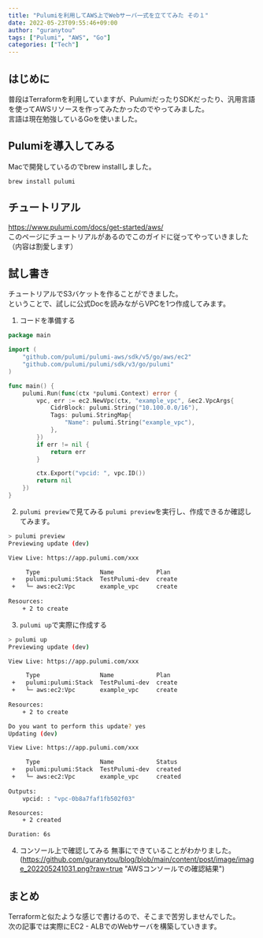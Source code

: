 ```yaml
---
title: "Pulumiを利用してAWS上でWebサーバ一式を立ててみた その１"
date: 2022-05-23T09:55:46+09:00
author: "guranytou"
tags: ["Pulumi", "AWS", "Go"]
categories: ["Tech"]
---
```


## はじめに
普段はTerraformを利用していますが、PulumiだったりSDKだったり、汎用言語を使ってAWSリソースを作ってみたかったのでやってみました。  
言語は現在勉強しているGoを使いました。

## Pulumiを導入してみる
Macで開発しているのでbrew installしました。
```
brew install pulumi
```

## チュートリアル
https://www.pulumi.com/docs/get-started/aws/  
このページにチュートリアルがあるのでこのガイドに従ってやっていきました（内容は割愛します）  

## 試し書き
チュートリアルでS3バケットを作ることができました。  
ということで、試しに公式Docを読みながらVPCを1つ作成してみます。 

1. コードを準備する
```go
package main

import (
	"github.com/pulumi/pulumi-aws/sdk/v5/go/aws/ec2"
	"github.com/pulumi/pulumi/sdk/v3/go/pulumi"
)

func main() {
	pulumi.Run(func(ctx *pulumi.Context) error {
		vpc, err := ec2.NewVpc(ctx, "example_vpc", &ec2.VpcArgs{
			CidrBlock: pulumi.String("10.100.0.0/16"),
			Tags: pulumi.StringMap{
				"Name": pulumi.String("example_vpc"),
			},
		})
		if err != nil {
			return err
		}

        ctx.Export("vpcid: ", vpc.ID())
        return nil
	})
}
```

2. `pulumi preview`で見てみる
`pulumi preview`を実行し、作成できるか確認してみます。
```bash
> pulumi preview
Previewing update (dev)

View Live: https://app.pulumi.com/xxx

     Type                 Name            Plan       
 +   pulumi:pulumi:Stack  TestPulumi-dev  create     
 +   └─ aws:ec2:Vpc       example_vpc     create     
 
Resources:
    + 2 to create
```

3. `pulumi up`で実際に作成する
```bash
> pulumi up
Previewing update (dev)

View Live: https://app.pulumi.com/xxx

     Type                 Name            Plan       
 +   pulumi:pulumi:Stack  TestPulumi-dev  create     
 +   └─ aws:ec2:Vpc       example_vpc     create     
 
Resources:
    + 2 to create

Do you want to perform this update? yes
Updating (dev)

View Live: https://app.pulumi.com/xxx

     Type                 Name            Status      
 +   pulumi:pulumi:Stack  TestPulumi-dev  created     
 +   └─ aws:ec2:Vpc       example_vpc     created     
 
Outputs:
    vpcid: : "vpc-0b8a7faf1fb502f03"

Resources:
    + 2 created

Duration: 6s
```

4. コンソール上で確認してみる
無事にできていることがわかりました。
(https://github.com/guranytou/blog/blob/main/content/post/image/image_202205241031.png?raw=true "AWSコンソールでの確認結果")

## まとめ
Terraformと似たような感じで書けるので、そこまで苦労しませんでした。  
次の記事では実際にEC2 - ALBでのWebサーバを構築していきます。